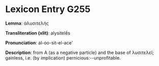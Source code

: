# Lexicon Entry G255

**Lemma**: ἀλυσιτελής

**Transliteration (xlit)**: alysitelḗs

**Pronunciation**: al-oo-sit-el-ace'

**Description**:
from Α (as a negative particle) and the base of λυσιτελεῖ; gainless, i.e. (by implication) pernicious:--unprofitable.
